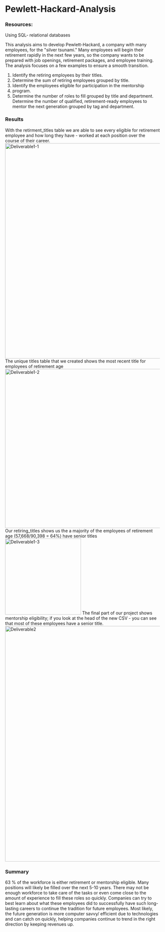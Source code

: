# Pewlett-Hackard-Analysis
### Resources:
Using SQL- relational databases

This analysis aims to develop Pewlett-Hackard, a company with many employees, for the "silver tsunami." Many employees will begin their retirement rapidly in the next few years, so the company wants to be prepared with job openings, retirement packages, and employee training.  The analysis focuses on a few examples to ensure a smooth transition.
1. Identify the retiring employees by their titles.
2. Determine the sum of retiring employees grouped by title.
3. Identify the employees eligible for participation in the mentorship 
4. program.
5. Determine the number of roles to fill grouped by title and department. Determine the number of qualified, retirement-ready employees to mentor the next generation grouped by tag and department.
### Results
With the retirment_titles table we are able to see every eligible for retirement employee and how long they have - worked at each position over the course of their career.
<img width="699" alt="Deliverable1-1" src="https://user-images.githubusercontent.com/113754027/203690841-23a0c4f4-db9b-4d47-844e-d711a96c6adb.png">
The unique titles table that we created shows the most recent title for employees of retirement age
<img width="517" alt="Deliverable1-2" src="https://user-images.githubusercontent.com/113754027/203691150-f0f1ec08-aff3-4f11-bede-5362a8e1faf1.png">
Our retiring_titles shows us the a majority of the employees of retirement age (57,668/90,398 = 64%) have senior titles
<img width="247" alt="Deliverable1-3" src="https://user-images.githubusercontent.com/113754027/203691303-864beb11-6982-4fef-87c0-545a68155fed.png">
The final part of our project shows mentorship eligibility; if you look at the head of the new CSV - you can see that most of these employees have a senior title.
<img width="765" alt="Deliverable2" src="https://user-images.githubusercontent.com/113754027/203691437-250ed796-5a25-4150-b96b-51b66e88276e.png">
### Summary
63 % of the workforce is either retirement or mentorship eligible. Many positions will likely be filled over the next 5-10 years. There may not be enough workforce to take care of the tasks or even come close to the amount of experience to fill these roles so quickly. Companies can try to best learn about what these employees did to successfully have such long-lasting careers to continue the tradition for future employees. Most likely, the future generation is more computer savvy/ efficient due to technologies and can catch on quickly, helping companies continue to trend in the right direction by keeping revenues up.
